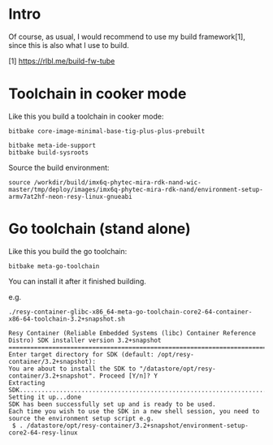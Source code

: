 # Intro

Of course, as usual, I would recommend to use my build framework[1], since this is also what I use to build.

[1] https://rlbl.me/build-fw-tube

# Toolchain in cooker mode

Like this you build a toolchain in cooker mode:

```
bitbake core-image-minimal-base-tig-plus-plus-prebuilt
```

```
bitbake meta-ide-support
bitbake build-sysroots
```

Source the build environment:
```
source /workdir/build/imx6q-phytec-mira-rdk-nand-wic-master/tmp/deploy/images/imx6q-phytec-mira-rdk-nand/environment-setup-armv7at2hf-neon-resy-linux-gnueabi 
```

# Go toolchain (stand alone)

Like this you build the go toolchain:

```
bitbake meta-go-toolchain
```

You can install it after it finished building.

e.g.

```
./resy-container-glibc-x86_64-meta-go-toolchain-core2-64-container-x86-64-toolchain-3.2+snapshot.sh
```
```
Resy Container (Reliable Embedded Systems (libc) Container Reference Distro) SDK installer version 3.2+snapshot
===============================================================================================================
Enter target directory for SDK (default: /opt/resy-container/3.2+snapshot):
You are about to install the SDK to "/datastore/opt/resy-container/3.2+snapshot". Proceed [Y/n]? Y
Extracting SDK......................................................................................done
Setting it up...done
SDK has been successfully set up and is ready to be used.
Each time you wish to use the SDK in a new shell session, you need to source the environment setup script e.g.
 $ . /datastore/opt/resy-container/3.2+snapshot/environment-setup-core2-64-resy-linux
```
